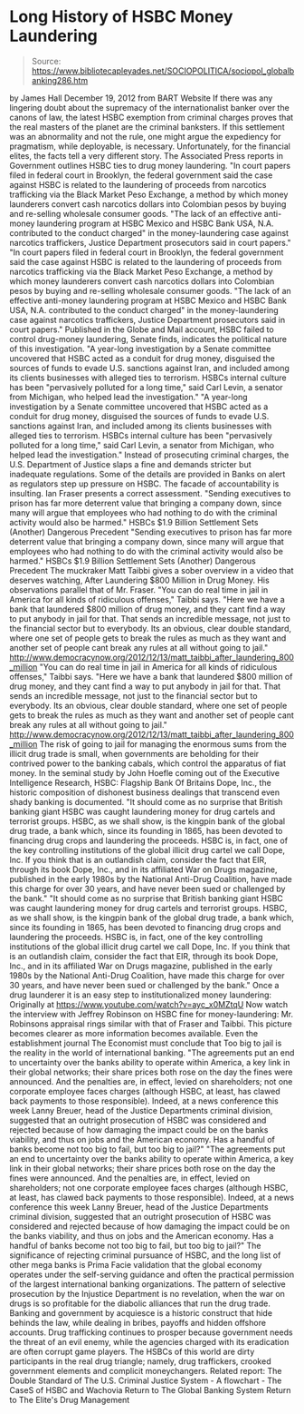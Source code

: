 # Long History of HSBC Money Laundering

> Source: https://www.bibliotecapleyades.net/SOCIOPOLITICA/sociopol_globalbanking286.htm

by James Hall
December 19, 2012
from BART Website
If there was any lingering doubt about the supremacy of the internationalist banker over the canons of law, the latest HSBC exemption from criminal charges proves that the real masters of the planet are the criminal banksters.
If this settlement was an abnormality and not the rule, one might argue the expediency for pragmatism, while deployable, is necessary. Unfortunately, for the financial elites, the facts tell a very different story.
The Associated Press reports in Government outlines HSBC ties to drug money laundering.
"In court papers filed in federal court in Brooklyn, the federal government said the case against HSBC is related to the laundering of proceeds from narcotics trafficking via the Black Market Peso Exchange, a method by which money launderers convert cash narcotics dollars into Colombian pesos by buying and re-selling wholesale consumer goods. "The lack of an effective anti-money laundering program at HSBC Mexico and HSBC Bank USA, N.A. contributed to the conduct charged" in the money-laundering case against narcotics traffickers, Justice Department prosecutors said in court papers."
"In court papers filed in federal court in Brooklyn, the federal government said the case against HSBC is related to the laundering of proceeds from narcotics trafficking via the Black Market Peso Exchange, a method by which money launderers convert cash narcotics dollars into Colombian pesos by buying and re-selling wholesale consumer goods.
"The lack of an effective anti-money laundering program at HSBC Mexico and HSBC Bank USA, N.A. contributed to the conduct charged" in the money-laundering case against narcotics traffickers, Justice Department prosecutors said in court papers."
Published in the Globe and Mail account, HSBC failed to control drug-money laundering, Senate finds, indicates the political nature of this investigation.
"A year-long investigation by a Senate committee uncovered that HSBC acted as a conduit for drug money, disguised the sources of funds to evade U.S. sanctions against Iran, and included among its clients businesses with alleged ties to terrorism. HSBCs internal culture has been "pervasively polluted for a long time," said Carl Levin, a senator from Michigan, who helped lead the investigation."
"A year-long investigation by a Senate committee uncovered that HSBC acted as a conduit for drug money, disguised the sources of funds to evade U.S. sanctions against Iran, and included among its clients businesses with alleged ties to terrorism.
HSBCs internal culture has been "pervasively polluted for a long time," said Carl Levin, a senator from Michigan, who helped lead the investigation."
Instead of prosecuting criminal charges, the U.S. Department of Justice slaps a fine and demands stricter but inadequate regulations.
Some of the details are provided in Banks on alert as regulators step up pressure on HSBC. The facade of accountability is insulting.
Ian Fraser presents a correct assessment.
"Sending executives to prison has far more deterrent value that bringing a company down, since many will argue that employees who had nothing to do with the criminal activity would also be harmed." HSBCs $1.9 Billion Settlement Sets (Another) Dangerous Precedent
"Sending executives to prison has far more deterrent value that bringing a company down, since many will argue that employees who had nothing to do with the criminal activity would also be harmed."
HSBCs $1.9 Billion Settlement Sets (Another) Dangerous Precedent
The muckraker Matt Taibbi gives a sober overview in a video that deserves watching, After Laundering $800 Million in Drug Money.
His observations parallel that of Mr. Fraser.
"You can do real time in jail in America for all kinds of ridiculous offenses," Taibbi says. "Here we have a bank that laundered $800 million of drug money, and they cant find a way to put anybody in jail for that. That sends an incredible message, not just to the financial sector but to everybody. Its an obvious, clear double standard, where one set of people gets to break the rules as much as they want and another set of people cant break any rules at all without going to jail." http://www.democracynow.org/2012/12/13/matt_taibbi_after_laundering_800_million
"You can do real time in jail in America for all kinds of ridiculous offenses," Taibbi says.
"Here we have a bank that laundered $800 million of drug money, and they cant find a way to put anybody in jail for that. That sends an incredible message, not just to the financial sector but to everybody.
Its an obvious, clear double standard, where one set of people gets to break the rules as much as they want and another set of people cant break any rules at all without going to jail."
http://www.democracynow.org/2012/12/13/matt_taibbi_after_laundering_800_million
The risk of going to jail for managing the enormous sums from the illicit drug trade is small, when governments are beholding for their contrived power to the banking cabals, which control the apparatus of fiat money.
In the seminal study by John Hoefle coming out of the Executive Intelligence Research, HSBC: Flagship Bank Of Britains Dope, Inc., the historic composition of dishonest business dealings that transcend even shady banking is documented.
"It should come as no surprise that British banking giant HSBC was caught laundering money for drug cartels and terrorist groups. HSBC, as we shall show, is the kingpin bank of the global drug trade, a bank which, since its founding in 1865, has been devoted to financing drug crops and laundering the proceeds. HSBC is, in fact, one of the key controlling institutions of the global illicit drug cartel we call Dope, Inc. If you think that is an outlandish claim, consider the fact that EIR, through its book Dope, Inc., and in its affiliated War on Drugs magazine, published in the early 1980s by the National Anti-Drug Coalition, have made this charge for over 30 years, and have never been sued or challenged by the bank."
"It should come as no surprise that British banking giant HSBC was caught laundering money for drug cartels and terrorist groups.
HSBC, as we shall show, is the kingpin bank of the global drug trade, a bank which, since its founding in 1865, has been devoted to financing drug crops and laundering the proceeds.
HSBC is, in fact, one of the key controlling institutions of the global illicit drug cartel we call Dope, Inc.
If you think that is an outlandish claim, consider the fact that EIR, through its book Dope, Inc., and in its affiliated War on Drugs magazine, published in the early 1980s by the National Anti-Drug Coalition, have made this charge for over 30 years, and have never been sued or challenged by the bank."
Once a drug launderer it is an easy step to institutionalized money laundering:
Originally at https://www.youtube.com/watch?v=ayc_x0MZtqU
Now watch the interview with Jeffrey Robinson on HSBC fine for money-laundering:
Mr. Robinsons appraisal rings similar with that of Fraser and Taibbi. This picture becomes clearer as more information becomes available.
Even the establishment journal The Economist must conclude that Too big to jail is the reality in the world of international banking.
"The agreements put an end to uncertainty over the banks ability to operate within America, a key link in their global networks; their share prices both rose on the day the fines were announced. And the penalties are, in effect, levied on shareholders; not one corporate employee faces charges (although HSBC, at least, has clawed back payments to those responsible). Indeed, at a news conference this week Lanny Breuer, head of the Justice Departments criminal division, suggested that an outright prosecution of HSBC was considered and rejected because of how damaging the impact could be on the banks viability, and thus on jobs and the American economy. Has a handful of banks become not too big to fail, but too big to jail?"
"The agreements put an end to uncertainty over the banks ability to operate within America, a key link in their global networks; their share prices both rose on the day the fines were announced.
And the penalties are, in effect, levied on shareholders; not one corporate employee faces charges (although HSBC, at least, has clawed back payments to those responsible).
Indeed, at a news conference this week Lanny Breuer, head of the Justice Departments criminal division, suggested that an outright prosecution of HSBC was considered and rejected because of how damaging the impact could be on the banks viability, and thus on jobs and the American economy.
Has a handful of banks become not too big to fail, but too big to jail?"
The significance of rejecting criminal pursuance of HSBC, and the long list of other mega banks is Prima Facie validation that the global economy operates under the self-serving guidance and often the practical permission of the largest international banking organizations.
The pattern of selective prosecution by the Injustice Department is no revelation, when the war on drugs is so profitable for the diabolic alliances that run the drug trade.
Banking and government by acquiesce is a historic construct that hide behinds the law, while dealing in bribes, payoffs and hidden offshore accounts.
Drug trafficking continues to prosper because government needs the threat of an evil enemy, while the agencies charged with its eradication are often corrupt game players.
The HSBCs of this world are dirty participants in the real drug triangle; namely, drug traffickers, crooked government elements and complicit moneychangers.
Related report: The Double Standard of The U.S. Criminal Justice System - A flowchart - The CaseS of HSBC and Wachovia
Return to The Global Banking System
Return to The Elite's Drug Management
